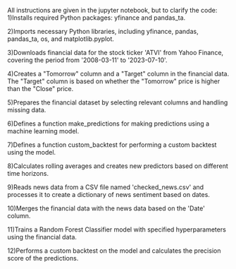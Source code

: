 All instructions are given in the jupyter notebook, but to clarify the code:
1)Installs required Python packages: yfinance and pandas_ta.

2)Imports necessary Python libraries, including yfinance, pandas, pandas_ta, os, and matplotlib.pyplot.

3)Downloads financial data for the stock ticker 'ATVI' from Yahoo Finance, covering the period from '2008-03-11' to '2023-07-10'.

4)Creates a "Tomorrow" column and a "Target" column in the financial data. The "Target" column is based on whether the "Tomorrow" price is higher than the "Close" price.

5)Prepares the financial dataset by selecting relevant columns and handling missing data.

6)Defines a function make_predictions for making predictions using a machine learning model.

7)Defines a function custom_backtest for performing a custom backtest using the model.

8)Calculates rolling averages and creates new predictors based on different time horizons.

9)Reads news data from a CSV file named 'checked_news.csv' and processes it to create a dictionary of news sentiment based on dates.

10)Merges the financial data with the news data based on the 'Date' column.

11)Trains a Random Forest Classifier model with specified hyperparameters using the financial data.

12)Performs a custom backtest on the model and calculates the precision score of the predictions.


